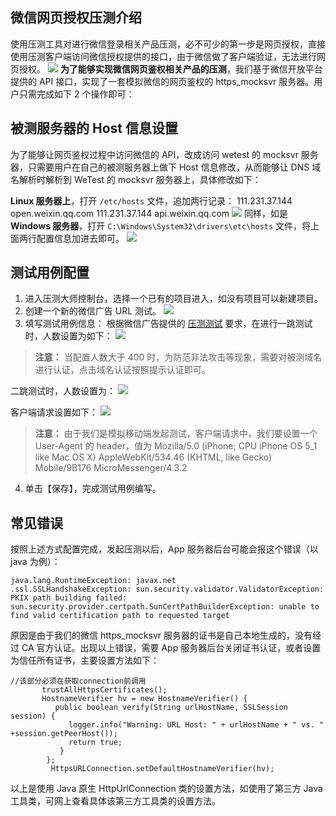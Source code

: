 ## 微信网页授权压测介绍

使用压测工具对进行微信登录相关产品压测，必不可少的第一步是网页授权，直接使用压测客户端访问微信授权提供的接口，由于微信做了客户端验证，无法进行网页授权。
![](https://mc.qcloudimg.com/static/img/a4ee2e28bfd5480287f54560618df755/image.png)
**为了能够实现微信网页鉴权相关产品的压测**，我们基于微信开放平台提供的 API 接口，实现了一套模拟微信的网页鉴权的 https_mocksvr 服务器。用户只需完成如下 2 个操作即可：

## 被测服务器的 Host 信息设置
为了能够让网页鉴权过程中访问微信的 API，改成访问 wetest 的 mocksvr 服务器，只需要用户在自己的被测服务器上做下 Host 信息修改，从而能够让 DNS 域名解析时解析到 WeTest 的 mocksvr 服务器上，具体修改如下：

**Linux 服务器上**，打开 `/etc/hosts` 文件，追加两行记录：
111.231.37.144 open.weixin.qq.com
111.231.37.144 api.weixin.qq.com
![](https://mc.qcloudimg.com/static/img/0970365c8902b226ae747c3c378d662c/image.png)
同样，如是 **Windows 服务器**，打开 `C:\Windows\System32\drivers\etc\hosts` 文件，将上面两行配置信息加进去即可。
![](https://mc.qcloudimg.com/static/img/ef499fa326539c55908b656056df7694/image.png)
## 测试用例配置
1. 进入压测大师控制台，选择一个已有的项目进入，如没有项目可以新建项目。
2. 创建一个新的微信广告 URL 测试。
![](https://mc.qcloudimg.com/static/img/6d3a7230f288bcacce6a95555f23f324/image.png)
3. 填写测试用例信息：
根据微信广告提供的 [压测测试](http://ad.weixin.qq.com/learn/n10) 要求，在进行一跳测试时，人数设置为如下：
![](https://mc.qcloudimg.com/static/img/3c0c6a6a910fac8da0ff6863f2bbccb6/image.png)
>**注意：**
当配置人数大于 400 时，为防范非法攻击等现象，需要对被测域名进行认证，点击域名认证按照提示认证即可。

 二跳测试时，人数设置为：
![](https://mc.qcloudimg.com/static/img/29fbd8bafd2c0d5fba927f6cd765aa42/image.png)

 客户端请求设置如下：
![](https://mc.qcloudimg.com/static/img/568eaf1d08dffc5aa7916a3f34498371/image.png)
>**注意：**
>由于我们是模拟移动端发起测试，客户端请求中，我们要设置一个 User-Agent 的 header，值为 Mozilla/5.0 (iPhone; CPU iPhone OS 5_1 like Mac OS X) AppleWebKit/534.46 (KHTML, like Gecko) Mobile/9B176 MicroMessenger/4.3.2

4. 单击【保存】，完成测试用例编写。 

## 常见错误
按照上述方式配置完成，发起压测以后，App 服务器后台可能会报这个错误（以 java 为例）：
```
java.lang.RuntimeException: javax.net 
.ssl.SSLHandshakeException: sun.security.validator.ValidatorException: PKIX path building failed: sun.security.provider.certpath.SunCertPathBuilderException: unable to find valid certification path to requested target
```
原因是由于我们的微信 https_mocksvr 服务器的证书是自己本地生成的，没有经过 CA 官方认证。出现以上错误，需要 App 服务器后台关闭证书认证，或者设置为信任所有证书，主要设置方法如下：
```
//该部分必须在获取connection前调用
       trustAllHttpsCertificates();
       HostnameVerifier hv = new HostnameVerifier() {
          public boolean verify(String urlHostName, SSLSession session) {
             logger.info("Warning: URL Host: " + urlHostName + " vs. " +session.getPeerHost());
             return true;
           }
        };
         HttpsURLConnection.setDefaultHostnameVerifier(hv);
```
以上是使用 Java 原生 HttpUrlConnection 类的设置方法，如使用了第三方 Java 工具类，可网上查看具体该第三方工具类的设置方法。
